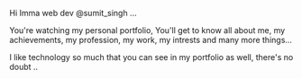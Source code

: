 Hi Imma web dev @sumit_singh ...

You're watching my personal portfolio, You'll get to know all about me, my achievements,
my profession, my work, my intrests and many more things...

I like technology so much that you can see in my portfolio as well, there's no doubt ..
